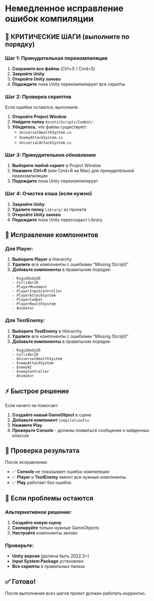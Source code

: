 # Немедленное исправление ошибок компиляции

## 🚨 КРИТИЧЕСКИЕ ШАГИ (выполните по порядку)

### Шаг 1: Принудительная перекомпиляция
1. **Сохраните все файлы** (Ctrl+S / Cmd+S)
2. **Закройте Unity**
3. **Откройте Unity заново**
4. **Подождите** пока Unity перекомпилирует все скрипты

### Шаг 2: Проверка скриптов
Если ошибки остаются, выполните:

1. **Откройте Project Window**
2. **Найдите папку** `Assets/Scripts/Combat/`
3. **Убедитесь**, что файлы существуют:
   - `UniversalHealthSystem.cs`
   - `EnemyAttackSystem.cs`
   - `UniversalAttackSystem.cs`

### Шаг 3: Принудительное обновление
1. **Выберите любой скрипт** в Project Window
2. **Нажмите Ctrl+R** (или Cmd+R на Mac) для принудительной перекомпиляции
3. **Подождите** пока Unity перекомпилирует

### Шаг 4: Очистка кэша (если нужно)
1. **Закройте Unity**
2. **Удалите папку** `Library/` из проекта
3. **Откройте Unity заново**
4. **Подождите** пока Unity пересоздаст Library

## 🔧 Исправление компонентов

### Для Player:
1. **Выберите Player** в Hierarchy
2. **Удалите** все компоненты с ошибками "Missing (Script)"
3. **Добавьте компоненты** в правильном порядке:
   ```
   - Rigidbody2D
   - Collider2D
   - PlayerMovement
   - PlayerInputController
   - PlayerAttackSystem
   - PlayerCombat
   - PlayerHealthSystem
   - Animator
   ```

### Для TestEnemy:
1. **Выберите TestEnemy** в Hierarchy
2. **Удалите** все компоненты с ошибками "Missing (Script)"
3. **Добавьте компоненты** в правильном порядке:
   ```
   - Rigidbody2D
   - Collider2D
   - UniversalHealthSystem
   - EnemyAttackSystem
   - EnemyAI
   - EnemyController
   - Animator
   ```

## ⚡ Быстрое решение

Если ничего не помогает:

1. **Создайте новый GameObject** в сцене
2. **Добавьте компонент** `CompilationFix`
3. **Нажмите Play**
4. **Проверьте Console** - должны появиться сообщения о найденных классах

## 🎯 Проверка результата

После исправления:
- ✅ **Console** не показывает ошибок компиляции
- ✅ **Player** и **TestEnemy** имеют все нужные компоненты
- ✅ **Play** работает без ошибок

## 🚨 Если проблемы остаются

### Альтернативное решение:
1. **Создайте новую сцену**
2. **Скопируйте** только нужные GameObjects
3. **Настройте** компоненты заново

### Проверьте:
- **Unity версия** (должна быть 2022.3+)
- **Input System Package** установлен
- **Все скрипты** в правильных папках

## ✅ Готово!

После выполнения всех шагов проект должен работать корректно. 